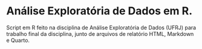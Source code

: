 # Análise Exploratória de Dados em R.
Script em R feito na disciplina de Análise Exploratória de Dados (UFRJ) para trabalho final da disciplina, junto de arquivos de relatório HTML, Markdown e Quarto.
